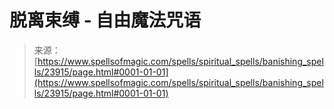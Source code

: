 <!--yml

category: 未分类

date: 2024-06-12 19:09:26

-->

# 脱离束缚 - 自由魔法咒语

> 来源：[https://www.spellsofmagic.com/spells/spiritual_spells/banishing_spells/23915/page.html#0001-01-01](https://www.spellsofmagic.com/spells/spiritual_spells/banishing_spells/23915/page.html#0001-01-01)
